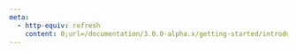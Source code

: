 ```yaml
---
meta:
  - http-equiv: refresh
    content: 0;url=/documentation/3.0.0-alpha.x/getting-started/introduction.html
---
```

